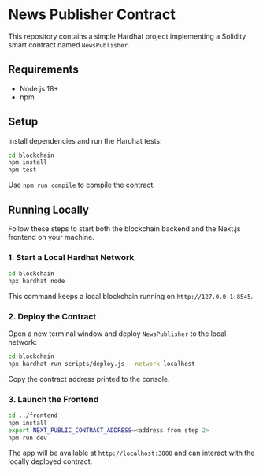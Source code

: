 # News Publisher Contract

This repository contains a simple Hardhat project implementing a Solidity smart contract named `NewsPublisher`.

## Requirements
- Node.js 18+
- npm

## Setup
Install dependencies and run the Hardhat tests:

```bash
cd blockchain
npm install
npm test
```

Use `npm run compile` to compile the contract.

## Running Locally

Follow these steps to start both the blockchain backend and the Next.js frontend on your machine.

### 1. Start a Local Hardhat Network

```bash
cd blockchain
npx hardhat node
```

This command keeps a local blockchain running on `http://127.0.0.1:8545`.

### 2. Deploy the Contract

Open a new terminal window and deploy `NewsPublisher` to the local network:

```bash
cd blockchain
npx hardhat run scripts/deploy.js --network localhost
```

Copy the contract address printed to the console.

### 3. Launch the Frontend

```bash
cd ../frontend
npm install
export NEXT_PUBLIC_CONTRACT_ADDRESS=<address from step 2>
npm run dev
```

The app will be available at `http://localhost:3000` and can interact with the locally deployed contract.
